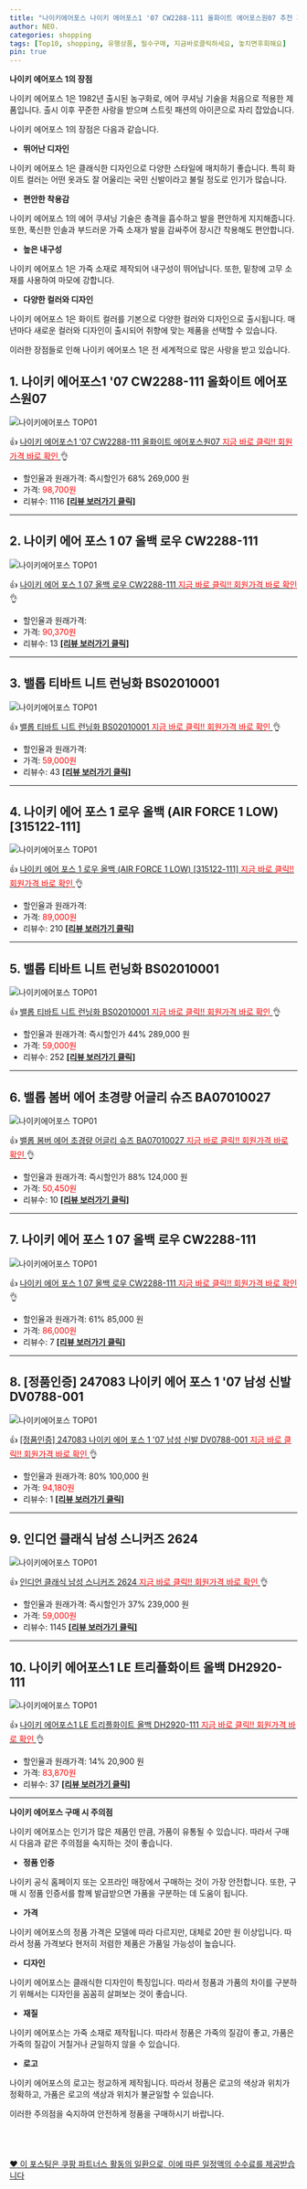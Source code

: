 ```yaml
---
title: "나이키에어포스 나이키 에어포스1 '07 CW2288-111 올화이트 에어포스원07 추천 제품 비교 최저 가격 비교 장점 구매가이드"
author: NEO.
categories: shopping
tags: [Top10, shopping, 유행상품, 필수구매, 지금바로클릭하세요, 놓치면후회해요]
pin: true
---
```

**나이키 에어포스 1의 장점**

나이키 에어포스 1은 1982년 출시된 농구화로, 에어 쿠셔닝 기술을 처음으로 적용한 제품입니다. 출시 이후 꾸준한 사랑을 받으며 스트릿 패션의 아이콘으로 자리 잡았습니다.

나이키 에어포스 1의 장점은 다음과 같습니다.

* **뛰어난 디자인**

나이키 에어포스 1은 클래식한 디자인으로 다양한 스타일에 매치하기 좋습니다. 특히 화이트 컬러는 어떤 옷과도 잘 어울리는 국민 신발이라고 불릴 정도로 인기가 많습니다.

* **편안한 착용감**

나이키 에어포스 1의 에어 쿠셔닝 기술은 충격을 흡수하고 발을 편안하게 지지해줍니다. 또한, 푹신한 인솔과 부드러운 가죽 소재가 발을 감싸주어 장시간 착용해도 편안합니다.

* **높은 내구성**

나이키 에어포스 1은 가죽 소재로 제작되어 내구성이 뛰어납니다. 또한, 밑창에 고무 소재를 사용하여 마모에 강합니다.

* **다양한 컬러와 디자인**

나이키 에어포스 1은 화이트 컬러를 기본으로 다양한 컬러와 디자인으로 출시됩니다. 매년마다 새로운 컬러와 디자인이 출시되어 취향에 맞는 제품을 선택할 수 있습니다.

이러한 장점들로 인해 나이키 에어포스 1은 전 세계적으로 많은 사랑을 받고 있습니다.

   

## 1. 나이키 에어포스1 '07 CW2288-111 올화이트 에어포스원07

![나이키에어포스 TOP01](https://thumbnail7.coupangcdn.com/thumbnails/remote/490x490ex/image/vendor_inventory/598f/df1af0416edd979df1086b1eab4dcac73d852d4654996b2d42315e1872ab.png)


👍 [나이키 에어포스1 '07 CW2288-111 올화이트 에어포스원07 <font color=red> 지금 바로 클릭!! 회원가격 바로 확인 </font> ](https://link.coupang.com/re/AFFSDP?lptag=AF3617701&subid=GithubCoopas&pageKey=6957293598&traceid=V0-153&itemId=16923938641&vendorItemId=87184117531) 👌 


- 할인율과 원래가격: 즉시할인가 68%  269,000   원
- 가격: <span style='color:red'>98,700원</span>
- 리뷰수: 1116  [**[리뷰 보러가기 클릭]**](https://link.coupang.com/re/AFFSDP?lptag=AF3617701&subid=GithubCoopas&pageKey=6957293598&traceid=V0-153&itemId=16923938641&vendorItemId=87184117531)

---


   

## 2. 나이키 에어 포스 1 07 올백 로우 CW2288-111

![나이키에어포스 TOP01](https://thumbnail8.coupangcdn.com/thumbnails/remote/490x490ex/image/vendor_inventory/7faf/bc15d102e4b2463b96cb68b40d1685dde9b1ac5f596b63fcb8d3053ddd7c.jpg)


👍 [나이키 에어 포스 1 07 올백 로우 CW2288-111 <font color=red> 지금 바로 클릭!! 회원가격 바로 확인 </font> ](https://link.coupang.com/re/AFFSDP?lptag=AF3617701&subid=GithubCoopas&pageKey=7637830480&traceid=V0-153&itemId=20285856942&vendorItemId=87749967248) 👌 


- 할인율과 원래가격: 
- 가격: <span style='color:red'>90,370원</span>
- 리뷰수: 13  [**[리뷰 보러가기 클릭]**](https://link.coupang.com/re/AFFSDP?lptag=AF3617701&subid=GithubCoopas&pageKey=7637830480&traceid=V0-153&itemId=20285856942&vendorItemId=87749967248)

---


   

## 3. 밸롭 티바트 니트 런닝화 BS02010001

![나이키에어포스 TOP01](https://thumbnail8.coupangcdn.com/thumbnails/remote/490x490ex/image/retail/images/8332067606012946-5e6e786f-ede5-4d92-bbec-d222759f0b3d.jpg)


👍 [밸롭 티바트 니트 런닝화 BS02010001 <font color=red> 지금 바로 클릭!! 회원가격 바로 확인 </font> ](https://link.coupang.com/re/AFFSDP?lptag=AF3617701&subid=GithubCoopas&pageKey=1987199303&traceid=V0-153&itemId=3381211083&vendorItemId=71367870452) 👌 


- 할인율과 원래가격: 
- 가격: <span style='color:red'>59,000원</span>
- 리뷰수: 43  [**[리뷰 보러가기 클릭]**](https://link.coupang.com/re/AFFSDP?lptag=AF3617701&subid=GithubCoopas&pageKey=1987199303&traceid=V0-153&itemId=3381211083&vendorItemId=71367870452)

---


   

## 4. 나이키 에어 포스 1 로우 올백 (AIR FORCE 1 LOW) [315122-111]

![나이키에어포스 TOP01](https://thumbnail8.coupangcdn.com/thumbnails/remote/490x490ex/image/vendor_inventory/fde1/a0f5f689100d0ee58a5749982d54d3e3f48782bd6e438bb876c01701cebe.jpg)


👍 [나이키 에어 포스 1 로우 올백 (AIR FORCE 1 LOW) [315122-111] <font color=red> 지금 바로 클릭!! 회원가격 바로 확인 </font> ](https://link.coupang.com/re/AFFSDP?lptag=AF3617701&subid=GithubCoopas&pageKey=6271597245&traceid=V0-153&itemId=12864051687&vendorItemId=87814371565) 👌 


- 할인율과 원래가격: 
- 가격: <span style='color:red'>89,000원</span>
- 리뷰수: 210  [**[리뷰 보러가기 클릭]**](https://link.coupang.com/re/AFFSDP?lptag=AF3617701&subid=GithubCoopas&pageKey=6271597245&traceid=V0-153&itemId=12864051687&vendorItemId=87814371565)

---


   

## 5. 밸롭 티바트 니트 런닝화 BS02010001

![나이키에어포스 TOP01](https://thumbnail10.coupangcdn.com/thumbnails/remote/490x490ex/image/retail/images/855882279483400-5ead8afb-9172-45fd-a7e1-84b46023c3c1.jpg)


👍 [밸롭 티바트 니트 런닝화 BS02010001 <font color=red> 지금 바로 클릭!! 회원가격 바로 확인 </font> ](https://link.coupang.com/re/AFFSDP?lptag=AF3617701&subid=GithubCoopas&pageKey=1987199303&traceid=V0-153&itemId=3381211086&vendorItemId=71367870524) 👌 


- 할인율과 원래가격: 즉시할인가 44%  289,000   원
- 가격: <span style='color:red'>59,000원</span>
- 리뷰수: 252  [**[리뷰 보러가기 클릭]**](https://link.coupang.com/re/AFFSDP?lptag=AF3617701&subid=GithubCoopas&pageKey=1987199303&traceid=V0-153&itemId=3381211086&vendorItemId=71367870524)

---


   

## 6. 밸롭 봄버 에어 초경량 어글리 슈즈 BA07010027

![나이키에어포스 TOP01](https://thumbnail8.coupangcdn.com/thumbnails/remote/490x490ex/image/retail/images/1740803211770172-171bd7e1-105c-4011-ae9a-19fc5e88be68.jpg)


👍 [밸롭 봄버 에어 초경량 어글리 슈즈 BA07010027 <font color=red> 지금 바로 클릭!! 회원가격 바로 확인 </font> ](https://link.coupang.com/re/AFFSDP?lptag=AF3617701&subid=GithubCoopas&pageKey=1987806335&traceid=V0-153&itemId=3382110567&vendorItemId=71368762823) 👌 


- 할인율과 원래가격: 즉시할인가 88%  124,000   원
- 가격: <span style='color:red'>50,450원</span>
- 리뷰수: 10  [**[리뷰 보러가기 클릭]**](https://link.coupang.com/re/AFFSDP?lptag=AF3617701&subid=GithubCoopas&pageKey=1987806335&traceid=V0-153&itemId=3382110567&vendorItemId=71368762823)

---


   

## 7. 나이키 에어 포스 1 07 올백 로우 CW2288-111

![나이키에어포스 TOP01](https://thumbnail8.coupangcdn.com/thumbnails/remote/490x490ex/image/vendor_inventory/f556/cd4cf512ec1f04ccfb5041c8d6602db9c3fbf0049578524bf196e8b5b2e2.jpg)


👍 [나이키 에어 포스 1 07 올백 로우 CW2288-111 <font color=red> 지금 바로 클릭!! 회원가격 바로 확인 </font> ](https://link.coupang.com/re/AFFSDP?lptag=AF3617701&subid=GithubCoopas&pageKey=7560473806&traceid=V0-153&itemId=19917391726&vendorItemId=87734119078) 👌 


- 할인율과 원래가격: 61%  85,000   원
- 가격: <span style='color:red'>86,000원</span>
- 리뷰수: 7  [**[리뷰 보러가기 클릭]**](https://link.coupang.com/re/AFFSDP?lptag=AF3617701&subid=GithubCoopas&pageKey=7560473806&traceid=V0-153&itemId=19917391726&vendorItemId=87734119078)

---


   

## 8. [정품인증] 247083 나이키 에어 포스 1 '07 남성 신발 DV0788-001

![나이키에어포스 TOP01](https://thumbnail9.coupangcdn.com/thumbnails/remote/490x490ex/image/vendor_inventory/9d93/8e5acd53de845ec6c1e103c69b8f2901542a8d9cad5d05880e305e3d23d3.jpg)


👍 [[정품인증] 247083 나이키 에어 포스 1 '07 남성 신발 DV0788-001 <font color=red> 지금 바로 클릭!! 회원가격 바로 확인 </font> ](https://link.coupang.com/re/AFFSDP?lptag=AF3617701&subid=GithubCoopas&pageKey=7159091364&traceid=V0-153&itemId=19550048328&vendorItemId=87795968604) 👌 


- 할인율과 원래가격: 80%  100,000   원
- 가격: <span style='color:red'>94,180원</span>
- 리뷰수: 1  [**[리뷰 보러가기 클릭]**](https://link.coupang.com/re/AFFSDP?lptag=AF3617701&subid=GithubCoopas&pageKey=7159091364&traceid=V0-153&itemId=19550048328&vendorItemId=87795968604)

---


   

## 9. 인디언 클래식 남성 스니커즈 2624

![나이키에어포스 TOP01](https://thumbnail10.coupangcdn.com/thumbnails/remote/490x490ex/image/vendor_inventory/74de/54d4693d3f0efed3f2ee2e51cda52b126323dc0a680b1ffaa17e23a80565.jpg)


👍 [인디언 클래식 남성 스니커즈 2624 <font color=red> 지금 바로 클릭!! 회원가격 바로 확인 </font> ](https://link.coupang.com/re/AFFSDP?lptag=AF3617701&subid=GithubCoopas&pageKey=6729197957&traceid=V0-153&itemId=15674120198&vendorItemId=83302735736) 👌 


- 할인율과 원래가격: 즉시할인가 37%  239,000   원
- 가격: <span style='color:red'>59,000원</span>
- 리뷰수: 1145  [**[리뷰 보러가기 클릭]**](https://link.coupang.com/re/AFFSDP?lptag=AF3617701&subid=GithubCoopas&pageKey=6729197957&traceid=V0-153&itemId=15674120198&vendorItemId=83302735736)

---


   

## 10. 나이키 에어포스1 LE 트리플화이트 올백 DH2920-111

![나이키에어포스 TOP01](https://thumbnail10.coupangcdn.com/thumbnails/remote/490x490ex/image/vendor_inventory/789c/d1e16706bae2091b35b66b894c361163d196b4c1560640045f252cf97bd8.jpg)


👍 [나이키 에어포스1 LE 트리플화이트 올백 DH2920-111 <font color=red> 지금 바로 클릭!! 회원가격 바로 확인 </font> ](https://link.coupang.com/re/AFFSDP?lptag=AF3617701&subid=GithubCoopas&pageKey=7712291120&traceid=V0-153&itemId=20676503329&vendorItemId=87751299565) 👌 


- 할인율과 원래가격: 14%  20,900   원
- 가격: <span style='color:red'>83,870원</span>
- 리뷰수: 37  [**[리뷰 보러가기 클릭]**](https://link.coupang.com/re/AFFSDP?lptag=AF3617701&subid=GithubCoopas&pageKey=7712291120&traceid=V0-153&itemId=20676503329&vendorItemId=87751299565)

---
**나이키 에어포스 구매 시 주의점**

나이키 에어포스는 인기가 많은 제품인 만큼, 가품이 유통될 수 있습니다. 따라서 구매 시 다음과 같은 주의점을 숙지하는 것이 좋습니다.

* **정품 인증**

나이키 공식 홈페이지 또는 오프라인 매장에서 구매하는 것이 가장 안전합니다. 또한, 구매 시 정품 인증서를 함께 발급받으면 가품을 구분하는 데 도움이 됩니다.

* **가격**

나이키 에어포스의 정품 가격은 모델에 따라 다르지만, 대체로 20만 원 이상입니다. 따라서 정품 가격보다 현저히 저렴한 제품은 가품일 가능성이 높습니다.

* **디자인**

나이키 에어포스는 클래식한 디자인이 특징입니다. 따라서 정품과 가품의 차이를 구분하기 위해서는 디자인을 꼼꼼히 살펴보는 것이 좋습니다.

* **재질**

나이키 에어포스는 가죽 소재로 제작됩니다. 따라서 정품은 가죽의 질감이 좋고, 가품은 가죽의 질감이 거칠거나 균일하지 않을 수 있습니다.

* **로고**

나이키 에어포스의 로고는 정교하게 제작됩니다. 따라서 정품은 로고의 색상과 위치가 정확하고, 가품은 로고의 색상과 위치가 불균일할 수 있습니다.

이러한 주의점을 숙지하여 안전하게 정품을 구매하시기 바랍니다.<br><br><br><br><br> [ ❤  이 포스팅은 쿠팡 파트너스 활동의 일환으로, 이에 따른 일정액의 수수료를 제공받습니다](https://link.coupang.com/a/bcEFyh)